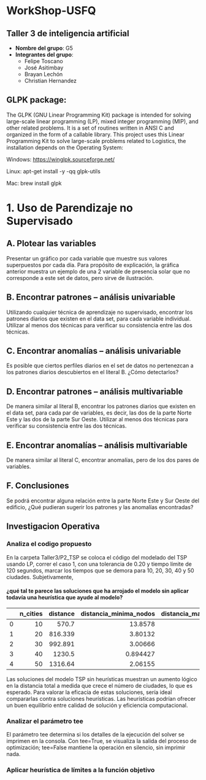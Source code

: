 # WorkShop-USFQ
## Taller 3 de inteligencia artificial

- **Nombre del grupo**: G5
- **Integrantes del grupo**:
  * Felipe Toscano
  * José Asitimbay
  * Brayan Lechón
  * Christian Hernandez

## GLPK package:
The GLPK (GNU Linear Programming Kit) package is intended for solving large-scale linear programming (LP), mixed integer programming (MIP), and other related problems. It is a set of routines written in ANSI C and organized in the form of a callable library.
This project uses this Linear Programming Kit to solve large-scale problems related to Logistics, the installation
depends on the Operating System:

Windows: https://winglpk.sourceforge.net/

Linux: apt-get install -y -qq glpk-utils

Mac:  brew install glpk

# 1. Uso de Parendizaje no Supervisado

## A. Plotear las variables
Presentar un gráfico por cada variable que muestre sus valores superpuestos por cada día. Para propósito de explicación, la gráfica anterior muestra un ejemplo de una
2  variable de presencia solar que no corresponde a este set de datos, pero sirve de ilustración.

## B. Encontrar patrones – análisis univariable
Utilizando cualquier técnica de aprendizaje no supervisado, encontrar los patrones diarios que existen en el data set, para cada variable individual. Utilizar al menos dos técnicas para verificar su consistencia entre las dos técnicas.
## C. Encontrar anomalías – análisis univariable
Es posible que ciertos perfiles diarios en el set de datos no pertenezcan a los patrones diarios descubiertos en el literal B. ¿Cómo detectarlos?
## D. Encontrar patrones – análisis multivariable
De manera similar al literal B, encontrar los patrones diarios que existen en el data set, para cada par de variables, es decir, las dos de la parte Norte Este y las dos de la parte Sur Oeste. Utilizar al menos dos técnicas para verificar su consistencia entre las dos técnicas.
## E. Encontrar anomalías – análisis multivariable
De manera similar al literal C, encontrar anomalías, pero de los dos pares de variables.
## F. Conclusiones
Se podrá encontrar alguna relación entre la parte Norte Este y Sur Oeste del edificio, ¿Qué pudieran sugerir los patrones y las anomalías encontradas?




## Investigacion Operativa

### Analiza el codigo propuesto

En la carpeta Taller3/P2_TSP se coloca el código del modelado del TSP usando LP, 
correr el caso 1, con una tolerancia de 0.20 y tiempo límite de 120 segundos, marcar los 
tiempos que se demora para 10, 20, 30, 40 y 50 ciudades. 
Subjetivamente, 
#### ¿qué tal te parece las soluciones que ha arrojado el modelo sin aplicar todavía una heurística que ayude al modelo? 

|    |   n_cities |   distance |   distancia_minima_nodos |   distancia_maxima_nodos |   distancia_promedio_nodos |   distancia_total_minima_posible |   distancia_total_maxima_posible |
|---:|-----------:|-----------:|-------------------------:|-------------------------:|---------------------------:|---------------------------------:|---------------------------------:|
|  0 |         10 |    570.7   |                13.8578   |                  196.88  |                    109.712 |                          216.246 |                          308.923 |
|  1 |         20 |    816.339 |                 3.80132  |                  231.421 |                    108.609 |                          373.766 |                          533.951 |
|  2 |         30 |    992.891 |                 3.00666  |                  231.762 |                    103.791 |                          541.997 |                          774.281 |
|  3 |         40 |   1230.5   |                 0.894427 |                  258.558 |                    107.687 |                          741.065 |                         1058.66  |
|  4 |         50 |   1316.64  |                 2.06155  |                  234.784 |                    114.33  |                          916.586 |                         1309.41  |



Las soluciones del modelo TSP sin heurísticas muestran un aumento lógico en la distancia total a medida que crece el número de ciudades, lo que es esperado. Para valorar la eficacia de estas 
soluciones, sería ideal compararlas contra soluciones heurísticas. Las heurísticas podrían ofrecer un buen equilibrio entre calidad de solución y eficiencia computacional.


### Analizar el parámetro tee 
 
El parámetro tee determina si los detalles de la ejecución del solver se imprimen en la consola. Con tee=True, se visualiza la salida del proceso de optimización; tee=False mantiene la operación 
en silencio, sin imprimir nada.

### Aplicar heurística de límites a la función objetivo 


